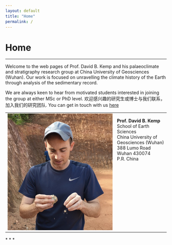 ```yaml
---
layout: default
title: "Home"
permalink: /
---
```


# Home
* * *
Welcome to the web pages of Prof. David B. Kemp and his palaeoclimate and stratigraphy research group at China University of Geosciences (Wuhan). Our work is focused on unravelling the climate history of the Earth through analysis of the sedimentary record.
  
We are always keen to hear from motivated students interested in joining the group at either MSc or PhD level. 欢迎感兴趣的研究生或博士与我们联系，加入我们的研究团队. You can get in touch with us [here](mailto:davidkemp@cug.edu.cn)

<table>
    <tr>
        <td>
            <img src="/images/profilepic.jpeg" alt="David B. Kemp" style="width:1000px;">
        </td>
        <td valign="top">
            <p><b>Prof. David B. Kemp</b><br>School of Earth Sciences<br>China University of Geosciences (Wuhan)<br>388 Lumo Road<br>Wuhan 430074<br>P.R. China</p>
        </td>
    </tr>
</table>
* * *


